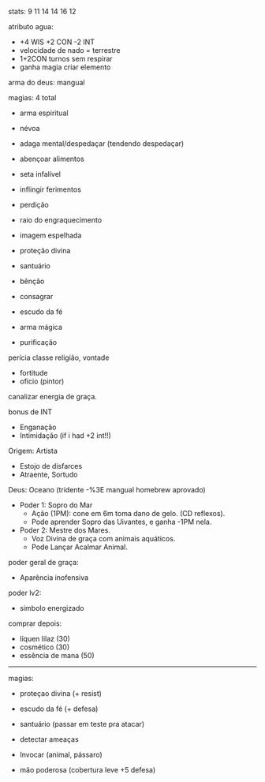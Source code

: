 stats:
9 11 14 14 16 12

atributo agua:
- +4 WIS +2 CON -2 INT
- velocidade de nado = terrestre
- 1+2CON turnos sem respirar
- ganha magia criar elemento

arma do deus: mangual

magias: 4 total
- arma espiritual
- névoa
- adaga mental/despedaçar (tendendo despedaçar)
- abençoar alimentos

- seta infalível
- inflingir ferimentos

- perdição
- raio do engraquecimento

- imagem espelhada
- proteção divina
- santuário
- bênção
- consagrar
- escudo da fé
- arma mágica
- purificação

perícia classe
religião, vontade

- fortitude
- ofício (pintor)

canalizar energia de graça.

bonus de INT
- Enganação
- Intimidação (if i had +2 int!!)

Origem: Artista
- Estojo de disfarces
- Atraente, Sortudo

Deus: Oceano (tridente -%3E mangual homebrew aprovado)
- Poder 1: Sopro do Mar
  - Ação (1PM): cone em 6m toma dano de gelo. (CD reflexos).
  - Pode aprender Sopro das Uivantes, e ganha -1PM nela.
- Poder 2: Mestre dos Mares.
  - Voz Divina de graça com animais aquáticos.
  - Pode Lançar Acalmar Animal.

poder geral de graça:
- Aparência inofensiva

poder lv2:
- simbolo energizado

comprar depois:
- líquen lilaz (30)
- cosmético (30)
- essência de mana (50)



---------------------

magias:
- proteçao divina (+ resist)
- escudo da fé (+ defesa)
- santuário (passar em teste pra atacar)
- detectar ameaças
- Invocar (animal, pássaro)

- mão poderosa (cobertura leve +5 defesa)